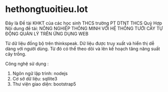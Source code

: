 # hethongtuoitieu.Iot

Đây là Đề tài KHKT của các học sinh THCS trường PT DTNT THCS Quỳ Hợp
Nội dung đề tài: NÔNG NGHIỆP THÔNG MINH VỚI HỆ THỐNG TƯỚI CÂY TỰ ĐỘNG QUẢN LÝ TRÊN ỨNG DỤNG WEB

Từ dữ liệu đồng bộ trên thinkspeak. Dữ liệu được truy xuất và hiển thị dễ dàng với người dùng.
Từ đó có thể theo dõi và lên kế hoạch tăng năng suất cây trồng.

Công nghệ sử dụng : 
1. Ngôn ngữ lập trình: nodejs
2. Cơ sở dữ liệu: sqllite3
3. Thư viện giao diện: bootstrap5
